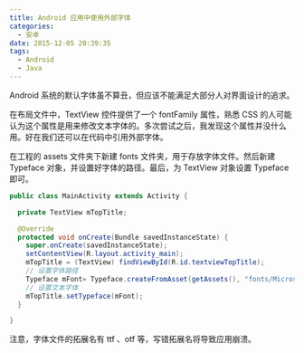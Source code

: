 ```yaml
---
title: Android 应用中使用外部字体
categories:
  - 安卓
date: 2015-12-05 20:39:35
tags:
  - Android
  - Java
---
```


Android 系统的默认字体虽不算丑，但应该不能满足大部分人对界面设计的追求。

在布局文件中，TextView 控件提供了一个 fontFamily 属性，熟悉 CSS 的人可能认为这个属性是用来修改文本字体的。多次尝试之后，我发现这个属性并没什么用。好在我们还可以在代码中引用外部字体。

<!-- more -->

在工程的 assets 文件夹下新建 fonts 文件夹，用于存放字体文件。然后新建 Typeface 对象，并设置好字体的路径。最后，为 TextView 对象设置 Typeface 即可。

``` java
public class MainActivity extends Activity {

  private TextView mTopTitle;

  @Override
  protected void onCreate(Bundle savedInstanceState) {
    super.onCreate(savedInstanceState);
    setContentView(R.layout.activity_main);
    mTopTitle = (TextView) findViewById(R.id.textviewTopTitle);
    // 设置字体路径
    Typeface mFont= Typeface.createFromAsset(getAssets(), "fonts/Microsoft-YaHei.ttf");
    // 设置文本字体
    mTopTitle.setTypeface(mFont);
  }

}
```

注意，字体文件的拓展名有 ttf 、otf 等，写错拓展名将导致应用崩溃。